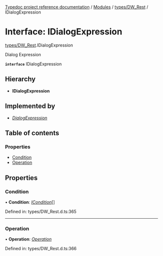 [Typedoc project reference documentation](../README.md) / [Modules](../modules.md) / [types/DW_Rest](../modules/types_dw_rest.md) / IDialogExpression

# Interface: IDialogExpression

[types/DW_Rest](../modules/types_dw_rest.md).IDialogExpression

Dialog Expression

**`interface`** IDialogExpression

## Hierarchy

* **IDialogExpression**

## Implemented by

* [*DialogExpression*](../classes/dialogexpression.dialogexpression-1.md)

## Table of contents

### Properties

- [Condition](types_dw_rest.idialogexpression.md#condition)
- [Operation](types_dw_rest.idialogexpression.md#operation)

## Properties

### Condition

• **Condition**: [*ICondition*](types_dw_rest.icondition.md)[]

Defined in: types/DW_Rest.d.ts:365

___

### Operation

• **Operation**: [*Operation*](../enums/types_dw_rest.operation.md)

Defined in: types/DW_Rest.d.ts:366
